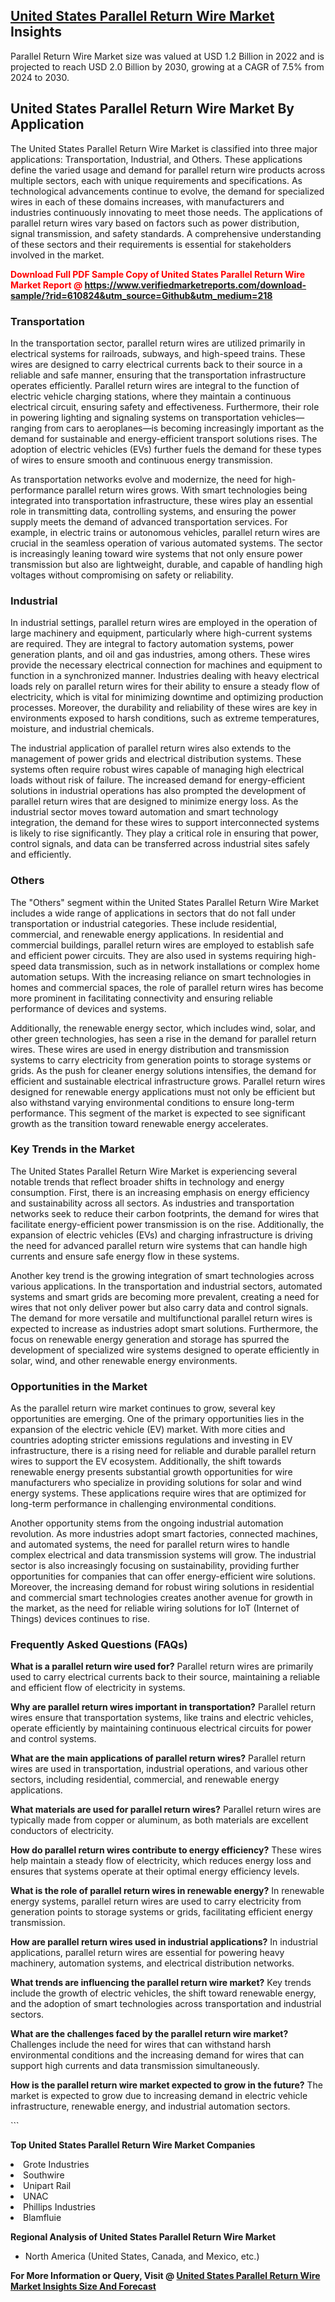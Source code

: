 <h2><a href="https://www.verifiedmarketreports.com/download-sample/?rid=610824&amp;utm_source=Github&amp;utm_medium=218" target="_blank">United States Parallel Return Wire Market</a> Insights</h2><p>Parallel Return Wire Market size was valued at USD 1.2 Billion in 2022 and is projected to reach USD 2.0 Billion by 2030, growing at a CAGR of 7.5% from 2024 to 2030.</p><p> <h2>United States Parallel Return Wire Market By Application</h2> <p>The United States Parallel Return Wire Market is classified into three major applications: Transportation, Industrial, and Others. These applications define the varied usage and demand for parallel return wire products across multiple sectors, each with unique requirements and specifications. As technological advancements continue to evolve, the demand for specialized wires in each of these domains increases, with manufacturers and industries continuously innovating to meet those needs. The applications of parallel return wires vary based on factors such as power distribution, signal transmission, and safety standards. A comprehensive understanding of these sectors and their requirements is essential for stakeholders involved in the market.</p> <p><strong><p><span class=""><span style="color: #ff0000;"><strong>Download Full PDF Sample Copy of United States Parallel Return Wire Market Report</strong> @ </span><a href="https://www.verifiedmarketreports.com/download-sample/?rid=610824&amp;utm_source=Github&amp;utm_medium=218" target="_blank">https://www.verifiedmarketreports.com/download-sample/?rid=610824&amp;utm_source=Github&amp;utm_medium=218</a></span></p></strong></p> <h3>Transportation</h3> <p>In the transportation sector, parallel return wires are utilized primarily in electrical systems for railroads, subways, and high-speed trains. These wires are designed to carry electrical currents back to their source in a reliable and safe manner, ensuring that the transportation infrastructure operates efficiently. Parallel return wires are integral to the function of electric vehicle charging stations, where they maintain a continuous electrical circuit, ensuring safety and effectiveness. Furthermore, their role in powering lighting and signaling systems on transportation vehicles—ranging from cars to aeroplanes—is becoming increasingly important as the demand for sustainable and energy-efficient transport solutions rises. The adoption of electric vehicles (EVs) further fuels the demand for these types of wires to ensure smooth and continuous energy transmission.</p> <p>As transportation networks evolve and modernize, the need for high-performance parallel return wires grows. With smart technologies being integrated into transportation infrastructure, these wires play an essential role in transmitting data, controlling systems, and ensuring the power supply meets the demand of advanced transportation services. For example, in electric trains or autonomous vehicles, parallel return wires are crucial in the seamless operation of various automated systems. The sector is increasingly leaning toward wire systems that not only ensure power transmission but also are lightweight, durable, and capable of handling high voltages without compromising on safety or reliability.</p> <h3>Industrial</h3> <p>In industrial settings, parallel return wires are employed in the operation of large machinery and equipment, particularly where high-current systems are required. They are integral to factory automation systems, power generation plants, and oil and gas industries, among others. These wires provide the necessary electrical connection for machines and equipment to function in a synchronized manner. Industries dealing with heavy electrical loads rely on parallel return wires for their ability to ensure a steady flow of electricity, which is vital for minimizing downtime and optimizing production processes. Moreover, the durability and reliability of these wires are key in environments exposed to harsh conditions, such as extreme temperatures, moisture, and industrial chemicals.</p> <p>The industrial application of parallel return wires also extends to the management of power grids and electrical distribution systems. These systems often require robust wires capable of managing high electrical loads without risk of failure. The increased demand for energy-efficient solutions in industrial operations has also prompted the development of parallel return wires that are designed to minimize energy loss. As the industrial sector moves toward automation and smart technology integration, the demand for these wires to support interconnected systems is likely to rise significantly. They play a critical role in ensuring that power, control signals, and data can be transferred across industrial sites safely and efficiently.</p> <h3>Others</h3> <p>The "Others" segment within the United States Parallel Return Wire Market includes a wide range of applications in sectors that do not fall under transportation or industrial categories. These include residential, commercial, and renewable energy applications. In residential and commercial buildings, parallel return wires are employed to establish safe and efficient power circuits. They are also used in systems requiring high-speed data transmission, such as in network installations or complex home automation setups. With the increasing reliance on smart technologies in homes and commercial spaces, the role of parallel return wires has become more prominent in facilitating connectivity and ensuring reliable performance of devices and systems.</p> <p>Additionally, the renewable energy sector, which includes wind, solar, and other green technologies, has seen a rise in the demand for parallel return wires. These wires are used in energy distribution and transmission systems to carry electricity from generation points to storage systems or grids. As the push for cleaner energy solutions intensifies, the demand for efficient and sustainable electrical infrastructure grows. Parallel return wires designed for renewable energy applications must not only be efficient but also withstand varying environmental conditions to ensure long-term performance. This segment of the market is expected to see significant growth as the transition toward renewable energy accelerates.</p> <h3>Key Trends in the Market</h3> <p>The United States Parallel Return Wire Market is experiencing several notable trends that reflect broader shifts in technology and energy consumption. First, there is an increasing emphasis on energy efficiency and sustainability across all sectors. As industries and transportation networks seek to reduce their carbon footprints, the demand for wires that facilitate energy-efficient power transmission is on the rise. Additionally, the expansion of electric vehicles (EVs) and charging infrastructure is driving the need for advanced parallel return wire systems that can handle high currents and ensure safe energy flow in these systems.</p> <p>Another key trend is the growing integration of smart technologies across various applications. In the transportation and industrial sectors, automated systems and smart grids are becoming more prevalent, creating a need for wires that not only deliver power but also carry data and control signals. The demand for more versatile and multifunctional parallel return wires is expected to increase as industries adopt smart solutions. Furthermore, the focus on renewable energy generation and storage has spurred the development of specialized wire systems designed to operate efficiently in solar, wind, and other renewable energy environments.</p> <h3>Opportunities in the Market</h3> <p>As the parallel return wire market continues to grow, several key opportunities are emerging. One of the primary opportunities lies in the expansion of the electric vehicle (EV) market. With more cities and countries adopting stricter emissions regulations and investing in EV infrastructure, there is a rising need for reliable and durable parallel return wires to support the EV ecosystem. Additionally, the shift towards renewable energy presents substantial growth opportunities for wire manufacturers who specialize in providing solutions for solar and wind energy systems. These applications require wires that are optimized for long-term performance in challenging environmental conditions.</p> <p>Another opportunity stems from the ongoing industrial automation revolution. As more industries adopt smart factories, connected machines, and automated systems, the need for parallel return wires to handle complex electrical and data transmission systems will grow. The industrial sector is also increasingly focusing on sustainability, providing further opportunities for companies that can offer energy-efficient wire solutions. Moreover, the increasing demand for robust wiring solutions in residential and commercial smart technologies creates another avenue for growth in the market, as the need for reliable wiring solutions for IoT (Internet of Things) devices continues to rise.</p> <h3>Frequently Asked Questions (FAQs)</h3> <p><strong>What is a parallel return wire used for?</strong> Parallel return wires are primarily used to carry electrical currents back to their source, maintaining a reliable and efficient flow of electricity in systems.</p> <p><strong>Why are parallel return wires important in transportation?</strong> Parallel return wires ensure that transportation systems, like trains and electric vehicles, operate efficiently by maintaining continuous electrical circuits for power and control systems.</p> <p><strong>What are the main applications of parallel return wires?</strong> Parallel return wires are used in transportation, industrial operations, and various other sectors, including residential, commercial, and renewable energy applications.</p> <p><strong>What materials are used for parallel return wires?</strong> Parallel return wires are typically made from copper or aluminum, as both materials are excellent conductors of electricity.</p> <p><strong>How do parallel return wires contribute to energy efficiency?</strong> These wires help maintain a steady flow of electricity, which reduces energy loss and ensures that systems operate at their optimal energy efficiency levels.</p> <p><strong>What is the role of parallel return wires in renewable energy?</strong> In renewable energy systems, parallel return wires are used to carry electricity from generation points to storage systems or grids, facilitating efficient energy transmission.</p> <p><strong>How are parallel return wires used in industrial applications?</strong> In industrial applications, parallel return wires are essential for powering heavy machinery, automation systems, and electrical distribution networks.</p> <p><strong>What trends are influencing the parallel return wire market?</strong> Key trends include the growth of electric vehicles, the shift toward renewable energy, and the adoption of smart technologies across transportation and industrial sectors.</p> <p><strong>What are the challenges faced by the parallel return wire market?</strong> Challenges include the need for wires that can withstand harsh environmental conditions and the increasing demand for wires that can support high currents and data transmission simultaneously.</p> <p><strong>How is the parallel return wire market expected to grow in the future?</strong> The market is expected to grow due to increasing demand in electric vehicle infrastructure, renewable energy, and industrial automation sectors.</p> ```</p><p><strong>Top United States Parallel Return Wire Market Companies</strong></p><div data-test-id=""><p><li>Grote Industries</li><li> Southwire</li><li> Unipart Rail</li><li> UNAC</li><li> Phillips Industries</li><li> Blamfluie</li></p><div><strong>Regional Analysis of&nbsp;United States Parallel Return Wire Market</strong></div><ul><li dir="ltr"><p dir="ltr">North America&nbsp;(United States, Canada, and Mexico, etc.)</p></li></ul><p><strong>For More Information or Query, Visit @&nbsp;</strong><strong><a href="https://www.verifiedmarketreports.com/product/parallel-return-wire-market/?utm_source=Github&amp;utm_medium=218" target="_blank">United States Parallel Return Wire Market Insights Size And Forecast</a></strong></p></div>
